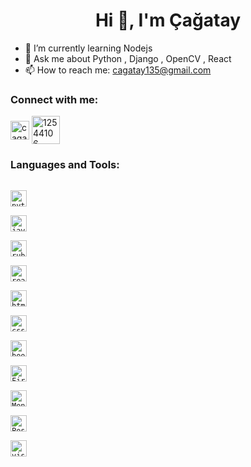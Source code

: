 <h1 align="center">Hi 👋, I'm Çağatay</h1>

- 🌱 I’m currently learning Nodejs
- 💬 Ask me about Python , Django , OpenCV , React
- 📫 How to reach me: cagatay135@gmail.com

<h3 align="left">Connect with me:</h3>
<p align="left">
<a href="https://www.linkedin.com/in/cagataycuruk/" target="blank"><img align="center" src="https://velanovascular.com/wp-content/uploads/2020/06/LinkedIn.png" alt="cagataycuruk" height="30" width="30" /></a>
<a href="https://twitter.com/cagatay_curuk" target="blank"><img align="center" src="https://assets.stickpng.com/images/580b57fcd9996e24bc43c53e.png" alt="12544106" height="45" width="45" /></a>
</p>

### Languages and Tools:

[<code>
<img alt="python" width="26px" src="https://img.icons8.com/color/240/000000/python.png">
</code>](https://www.python.org/)
[<code>
<img alt="javascript" width="26px" src="https://img.icons8.com/color/240/000000/javascript.png" />
</code>](https://developer.mozilla.org/en-US/docs/Web/JavaScript)
[<code>
<img alt="ruby" width="26px" src="https://img.icons8.com/color/48/000000/ruby-programming-language.png" />
</code>](https://www.ruby-lang.org/tr/)
[<code>
<img alt="react" width="26px" src="https://img.icons8.com/color/240/000000/react-native.png" />
</code>](https://reactjs.org/)
[<code>
<img alt="html5" width="26px" src="https://img.icons8.com/color/240/000000/html-5.png">
</code>](https://developer.mozilla.org/en-US/docs/Web/HTML)
[<code>
<img alt="css3" width="26px" src="https://img.icons8.com/color/240/000000/css3.png">
</code>](https://developer.mozilla.org/en-US/docs/Web/CSS)
[<code>
<img alt="bootstrap" width="26px" src="https://img.icons8.com/color/48/000000/bootstrap.png">
</code>](https://getbootstrap.com)
[<code>
<img alt="Firebase" width="26px" src="https://img.icons8.com/color/48/000000/firebase.png">
</code>](https://firebase.google.com)
[<code>
<img alt="Mongodb" width="26px" src="https://img.icons8.com/color/48/000000/mongodb.png">
</code>](https://www.mongodb.com)
[<code>
<img alt="PostgreSQL" width="26px" src="https://img.icons8.com/color/48/000000/postgreesql.png">
</code>](https://www.postgresql.org)
[<code>
<img alt="visual studio code" width="26px" src="https://img.icons8.com/fluent/240/000000/visual-studio-code-2019.png" />
</code>](https://code.visualstudio.com/)

<!--
**cagatay135/cagatay135** is a ✨ _special_ ✨ repository because its `README.md` (this file) appears on your GitHub profile.

Here are some ideas to get you started:

- 🔭 I’m currently working on ...
- 👯 I’m looking to collaborate on ...
- 🤔 I’m looking for help with ...
- 😄 Pronouns: ...
- ⚡ Fun fact: ...
-->

